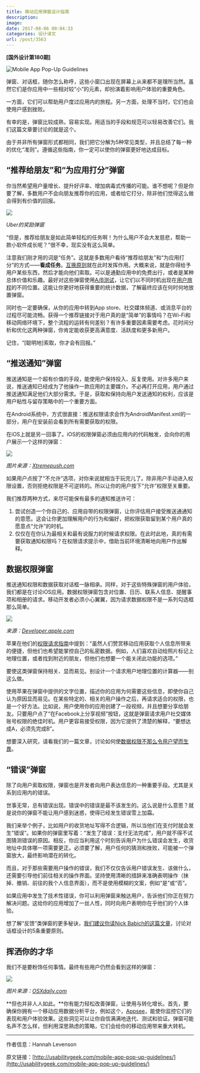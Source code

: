```yaml
---
title: 移动应用弹窗设计指南
description: 
image: 
date: 2017-08-06 00:04:33
categories: 设计译文
url: /post/3563
---
```


**[国外设计第180期]**

![Mobile App Pop-Up Guidelines](https://storage.fleek-internal.com/0a3a8890-e65e-47ce-93d7-0442b9209d38-bucket/blog/posts/2017-08/08-05/mobile-app-popups-header.jpg)

弹窗、对话框，随你怎么称呼，这些小窗口出现在屏幕上从来都不是理所当然。虽然它们是你应用中一些相对较“小”的元素，却扮演着影响用户体验的重要角色。

一方面，它们可以帮助用户度过应用内的旅程。另一方面，处理不当时，它们也会使用户感到挫败。

有幸的是，弹窗比较成熟，容易实现。用适当的手段和规范可以轻易改善它们。我们这篇文章要讨论的就是这个。

由于并非所有弹窗形式都相同，我们把它分解为5种常见类型，并且总结了每一种的优化“准则”。遵循这些指南，你一定可以使你的弹窗更好地达成目标。

## “推荐给朋友”和“为应用打分”弹窗

你当然希望用户量增长、提升好评率、增加病毒式传播的可能。谁不想呢？但是你要了解，多数用户不会向朋友推荐你的应用，或者给它打分，除非他们觉得这么做会得到有价值的回报。

![](https://storage.fleek-internal.com/0a3a8890-e65e-47ce-93d7-0442b9209d38-bucket/blog/posts/2017-08/08-05/mobile-app-popups-1-uber.jpg)

*Uber的奖励弹窗*

“但是，推荐给朋友是如此简单轻松的任务啊！为什么用户不会大发慈悲，帮助一款小软件成长呢？”很不幸，现实没有这么简单。

注意我们刚才用的词是“任务”。这就是多数用户看待“推荐给朋友”和“为应用打分”的方式——**看成任务**。[互换原则](https://www.psychologytoday.com/blog/stronger-the-broken-places/201510/honoring-the-rule-reciprocation)就在此时发挥作用。大概来说，就是你得给予用户某些东西，然后才能向他们索取。可以是通勤应用中的免费出行，或者是某种总体价值和乐趣。最好对这些弹窗使用[A/B测试](http://usabilitygeek.com/introduction-a-b-testing/)，让它们以不同时机出现在[用户旅程](http://usabilitygeek.com/customer-journey-maps-create-technique/)的不同位置。这能让你更好地获得重要的统计数据，了解最终应该在何时何地放置弹窗。

同时也一定要确保，从你的应用中转到App store、社交媒体频道、或消息平台的过程尽可能流畅。获得一个推荐链接对于用户真的是“简单”的事情吗？在Wi-Fi和移动网络环境下，整个流程的运转有何差别？有许多重要因素需要考虑。花时间分析和优化这两种弹窗，你肯定能收获更高满意度、活跃度和更多新用户。

记住，“[聪明地]索取，你才会有回报。”

## “推送通知”弹窗

推送通知是一个超有价值的手段，能使用户保持投入、反复使用。对许多用户来说，推送通知已经成为了他操作一款应用的主要媒介。不必再打开应用，用户通过推送通知满足他们大部分需求。于是，获取和保持向用户发送通知的权利，应该是用户粘性与留存策略中的一个重要方面。

在Android系统中，方式很直接：推送权限请求会作为AndroidManifest.xml的一部分，用户在安装前会看到所有需要获取的权限。

在iOS上就是另一回事了。iOS的权限弹窗必须由应用内的代码触发，会向你的用户展示一个这样的弹窗：

![](https://storage.fleek-internal.com/0a3a8890-e65e-47ce-93d7-0442b9209d38-bucket/blog/posts/2017-08/08-05/mobile-app-popups-2-xtremepush.jpg)

*图片来源：[Xtremepush.com](https://xtremepush.com/)*

如果用户点按了“不允许”选项，对你来说就相当于玩完儿了。除非用户手动进入权限设置，否则拒绝权限是不可逆转的。所以让你的用户按下“允许”权限至关重要。

我们推荐两种方式，来尽可能保有最多的通知推送许可：

1. 尝试创造一个你自己的、应用自带的权限弹窗，让你评估用户接受推送通通知的意愿。这会让你更加理解用户的行为和偏好，把权限获取留到某个用户真的愿意点“允许”的时机。
2. 仅仅在在你认为最相关和最有说服力的时候请求权限。在此时此地，真的有需要获取通知权限吗？在权限请求提示中，借助当前环境清晰地向用户作出解释。

## 数据权限弹窗

推送通知权限和数据获取对话框一脉相承。同样，对于这些特殊弹窗的用户体验，我们都是在讨论iOS应用。数据权限弹窗包含对位置、日历、联系人信息、提醒事项和相册的请求。移动开发者必须小心翼翼，因为请求数据权限不是一系列勾选框那么简单。

![](https://storage.fleek-internal.com/0a3a8890-e65e-47ce-93d7-0442b9209d38-bucket/blog/posts/2017-08/08-05/mobile-app-popups-3-apple.jpg)

*来源：[Developer.apple.com](https://developer.apple.com/)*

苹果在他们的[权限请求指南](https://developer.apple.com/ios/human-interface-guidelines/interaction/requesting-permission/)中提到：“虽然人们赞赏移动应用获取个人信息所带来的便捷，但他们也希望能掌控自己的私密数据。例如，人们喜欢自动给照片标记上地理位置，或者找到附近的朋友，但他们也想要一个能关闭此功能的选项。”

要使这类弹窗保持相关、显而易见。别设计一个请求用户地理位置的计算器——别这么做。

使用苹果在弹窗中提供的文字位置，描述你的应用为何需要这些信息，即使你自己认为原因显而易见。在某些特定的、相关的用户操作之后，再请求适合的权限，也是一个好方法。比如说，用户使用你的应用创建了一段视频，并且想要分享给朋友。只要用户点了“在Facebook上分享视频”按钮，这就是弹窗请求用户社交媒体账号权限的绝佳时机。用户更容易接受权限，因为它提供了清楚的解释，“要想达成A，必须先完成B”。

想要深入研究，请看我们的一篇文章，讨论如何使[数据权限不那么令用户望而生畏](https://pm.appsee.com/2016/09/30/how-to-make-your-in-app-permissions-less-scary-for-your-users/)。

## “错误”弹窗

除了向用户索取权限，弹窗也是开发者向用户表达信息的一种重要手段。尤其是关系到应用内的错误。

世事无常，总有错误出现。错误中的错误是最不该发生的。这么说是什么意思？就是说你的弹窗不能让用户感到迷惑，使得已经发生错误雪上加霜。

我们来举个例子，比如用户的收货地址写得不合逻辑，所以当他们在支付时就会发生“错误”。如果你的弹窗里写着：“发生了错误：支付无法完成”，用户就不得不试图猜测错误的原因。相反，你应当利用这个时刻告诉用户为什么错误会发生，收货地址中具体哪一项需要更正。必须要了解，用户任何的猜测和挫败，可能被一个弹窗放大，最终影响潜在的转化。

而且，对于那些需要用户操作的错误，我们不仅仅告诉用户错误发生、该做什么，还需要引导他们前往相关的操作界面。坚持使用清晰的措辞来准确表明操作（抹掉、撤销、前往的我个人信息界面），而不是使用模糊的文案，例如“是”或“否”。

如果应用中发生了技术性错误，你可以利用弹窗来触达用户，告诉他们你正在努力解决问题。这给你的应用增加了一丝人性，同时向用户表明你在乎他们的个人体验。

想了解“反馈”类弹窗的更多秘诀，[我们建议你读Nick Babich的这篇文章](https://uxplanet.org/5-essential-ux-rules-for-dialog-design-4de258c22116)，讨论对话框设计的5条重要原则。

## 挥洒你的才华

我们不是要粉饰任何事情。最终有些用户仍然会看到这样的弹窗：

![](https://storage.fleek-internal.com/0a3a8890-e65e-47ce-93d7-0442b9209d38-bucket/blog/posts/2017-08/08-05/mobile-app-popups-4-osxdaily.jpg)

*图片来源：[OSXdaily.com](http://osxdaily.com/)*

**但也并非人人如此。**你有能力轻松改善弹窗，让使用与转化增长。首先，要确保你拥有一个移动应用数据分析平台，例如这个，[Appsee](https://www.appsee.com/)，能使你监控它们的表现和用户体验效果。这些洞见可以让你自信满满地迭代、测试和验证。弹窗可能名声不怎么样，但利用深思熟虑的策略，它们会给你的移动应用带来重大转机。

---

作者信息：Hannah Levenson

原文链接：[http://usabilitygeek.com/mobile-app-pop-up-guidelines/](http://usabilitygeek.com/mobile-app-pop-up-guidelines/)